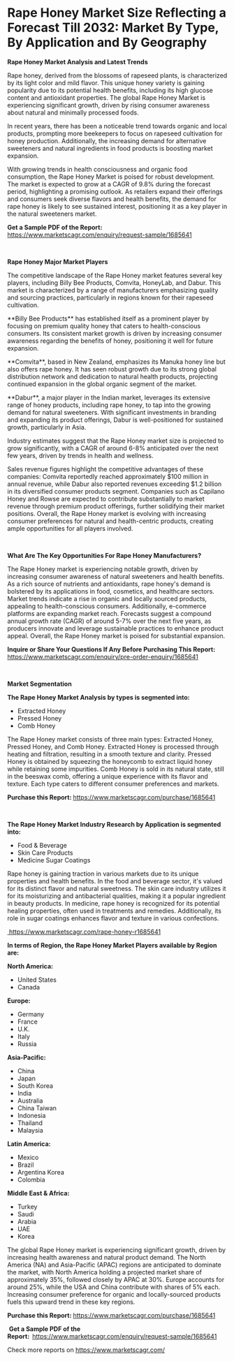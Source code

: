 <p><h1>Rape Honey Market Size Reflecting a Forecast Till 2032: Market By Type, By Application and By Geography</h1></p><p><strong>Rape Honey Market Analysis and Latest Trends</strong></p>
<p><p>Rape honey, derived from the blossoms of rapeseed plants, is characterized by its light color and mild flavor. This unique honey variety is gaining popularity due to its potential health benefits, including its high glucose content and antioxidant properties. The global Rape Honey Market is experiencing significant growth, driven by rising consumer awareness about natural and minimally processed foods. </p><p>In recent years, there has been a noticeable trend towards organic and local products, prompting more beekeepers to focus on rapeseed cultivation for honey production. Additionally, the increasing demand for alternative sweeteners and natural ingredients in food products is boosting market expansion. </p><p>With growing trends in health consciousness and organic food consumption, the Rape Honey Market is poised for robust development. The market is expected to grow at a CAGR of 9.8% during the forecast period, highlighting a promising outlook. As retailers expand their offerings and consumers seek diverse flavors and health benefits, the demand for rape honey is likely to see sustained interest, positioning it as a key player in the natural sweeteners market.</p></p>
<p><strong>Get a Sample PDF of the Report:&nbsp;</strong> <a href="https://www.marketscagr.com/enquiry/request-sample/1685641?utm_campaign=3555&utm_medium=2&utm_source=Github&utm_content=ia&utm_term=07042025&utm_id=rape-honey">https://www.marketscagr.com/enquiry/request-sample/1685641</a></p>
<p>&nbsp;</p>
<p><strong>Rape Honey Major Market Players</strong></p>
<p><p>The competitive landscape of the Rape Honey market features several key players, including Billy Bee Products, Comvita, HoneyLab, and Dabur. This market is characterized by a range of manufacturers emphasizing quality and sourcing practices, particularly in regions known for their rapeseed cultivation.</p><p>**Billy Bee Products** has established itself as a prominent player by focusing on premium quality honey that caters to health-conscious consumers. Its consistent market growth is driven by increasing consumer awareness regarding the benefits of honey, positioning it well for future expansion.</p><p>**Comvita**, based in New Zealand, emphasizes its Manuka honey line but also offers rape honey. It has seen robust growth due to its strong global distribution network and dedication to natural health products, projecting continued expansion in the global organic segment of the market.</p><p>**Dabur**, a major player in the Indian market, leverages its extensive range of honey products, including rape honey, to tap into the growing demand for natural sweeteners. With significant investments in branding and expanding its product offerings, Dabur is well-positioned for sustained growth, particularly in Asia.</p><p>Industry estimates suggest that the Rape Honey market size is projected to grow significantly, with a CAGR of around 6-8% anticipated over the next few years, driven by trends in health and wellness.</p><p>Sales revenue figures highlight the competitive advantages of these companies: Comvita reportedly reached approximately $100 million in annual revenue, while Dabur also reported revenues exceeding $1.2 billion in its diversified consumer products segment. Companies such as Capilano Honey and Rowse are expected to contribute substantially to market revenue through premium product offerings, further solidifying their market positions. Overall, the Rape Honey market is evolving with increasing consumer preferences for natural and health-centric products, creating ample opportunities for all players involved.</p></p>
<p>&nbsp;</p>
<p><strong>What Are The Key Opportunities For Rape Honey Manufacturers?</strong></p>
<p><p>The Rape Honey market is experiencing notable growth, driven by increasing consumer awareness of natural sweeteners and health benefits. As a rich source of nutrients and antioxidants, rape honey's demand is bolstered by its applications in food, cosmetics, and healthcare sectors. Market trends indicate a rise in organic and locally sourced products, appealing to health-conscious consumers. Additionally, e-commerce platforms are expanding market reach. Forecasts suggest a compound annual growth rate (CAGR) of around 5-7% over the next five years, as producers innovate and leverage sustainable practices to enhance product appeal. Overall, the Rape Honey market is poised for substantial expansion.</p></p>
<p><strong>Inquire or Share Your Questions If Any Before Purchasing This Report:</strong> <a href="https://www.marketscagr.com/enquiry/pre-order-enquiry/1685641?utm_campaign=3555&utm_medium=2&utm_source=Github&utm_content=ia&utm_term=07042025&utm_id=rape-honey">https://www.marketscagr.com/enquiry/pre-order-enquiry/1685641</a></p>
<p>&nbsp;</p>
<p><strong>Market Segmentation</strong></p>
<p><strong>The Rape Honey Market Analysis by types is segmented into:</strong></p>
<p><ul><li>Extracted Honey</li><li>Pressed Honey</li><li>Comb Honey</li></ul></p>
<p><p>The Rape Honey market consists of three main types: Extracted Honey, Pressed Honey, and Comb Honey. Extracted Honey is processed through heating and filtration, resulting in a smooth texture and clarity. Pressed Honey is obtained by squeezing the honeycomb to extract liquid honey while retaining some impurities. Comb Honey is sold in its natural state, still in the beeswax comb, offering a unique experience with its flavor and texture. Each type caters to different consumer preferences and markets.</p></p>
<p><strong>Purchase this Report:&nbsp;</strong><a href="https://www.marketscagr.com/purchase/1685641?utm_campaign=3555&utm_medium=2&utm_source=Github&utm_content=ia&utm_term=07042025&utm_id=rape-honey">https://www.marketscagr.com/purchase/1685641</a></p>
<p>&nbsp;</p>
<p><strong>The Rape Honey Market Industry Research by Application is segmented into:</strong></p>
<p><ul><li>Food & Beverage</li><li>Skin Care Products</li><li>Medicine Sugar Coatings</li></ul></p>
<p><p>Rape honey is gaining traction in various markets due to its unique properties and health benefits. In the food and beverage sector, it's valued for its distinct flavor and natural sweetness. The skin care industry utilizes it for its moisturizing and antibacterial qualities, making it a popular ingredient in beauty products. In medicine, rape honey is recognized for its potential healing properties, often used in treatments and remedies. Additionally, its role in sugar coatings enhances flavor and texture in various confections.</p></p>
<p><a href="https://www.marketscagr.com/rape-honey-r1685641?utm_campaign=3555&utm_medium=2&utm_source=Github&utm_content=ia&utm_term=07042025&utm_id=rape-honey">&nbsp;https://www.marketscagr.com/rape-honey-r1685641</a></p>
<p><strong>In terms of Region, the Rape Honey Market Players available by Region are:</strong></p>
<p>
    <p> <strong> North America: </strong>
        <ul>
            <li>United States</li>
            <li>Canada</li>
        </ul>
        </p> 
    <p> <strong> Europe: </strong>
        <ul>
            <li>Germany</li>
            <li>France</li>
            <li>U.K.</li>
            <li>Italy</li>
            <li>Russia</li>
        </ul>
        </p> 
    <p> <strong> Asia-Pacific: </strong>
        <ul>
            <li>China</li>
            <li>Japan</li>
            <li>South Korea</li>
            <li>India</li>
            <li>Australia</li>
            <li>China Taiwan</li>
            <li>Indonesia</li>
            <li>Thailand</li>
            <li>Malaysia</li>
        </ul>
        </p> 
    <p> <strong> Latin America: </strong>
        <ul>
            <li>Mexico</li>
            <li>Brazil</li>
            <li>Argentina Korea</li>
            <li>Colombia</li>
        </ul>
        </p> 
    <p> <strong> Middle East & Africa: </strong>
        <ul>
            <li>Turkey</li>
            <li>Saudi</li>
            <li>Arabia</li>
            <li>UAE</li>
            <li>Korea</li>
        </ul>
    </p>
    </p>
<p><p>The global Rape Honey market is experiencing significant growth, driven by increasing health awareness and natural product demand. The North America (NA) and Asia-Pacific (APAC) regions are anticipated to dominate the market, with North America holding a projected market share of approximately 35%, followed closely by APAC at 30%. Europe accounts for around 25%, while the USA and China contribute with shares of 5% each. Increasing consumer preference for organic and locally-sourced products fuels this upward trend in these key regions.</p></p>
<p><strong>Purchase this Report: </strong><a href="https://www.marketscagr.com/purchase/1685641?utm_campaign=3555&utm_medium=2&utm_source=Github&utm_content=ia&utm_term=07042025&utm_id=rape-honey">https://www.marketscagr.com/purchase/1685641</a></p>
<p>&nbsp;<strong>Get a Sample PDF of the Report:&nbsp;&nbsp;</strong><a href="https://www.marketscagr.com/enquiry/request-sample/1685641?utm_campaign=3555&utm_medium=2&utm_source=Github&utm_content=ia&utm_term=07042025&utm_id=rape-honey">https://www.marketscagr.com/enquiry/request-sample/1685641</a></p>
<p><strong></strong></p>
<p>Check more reports on <a href="https://www.marketscagr.com/?utm_campaign=3555&utm_medium=2&utm_source=Github&utm_content=ia&utm_term=07042025&utm_id=rape-honey">https://www.marketscagr.com/</a></p>